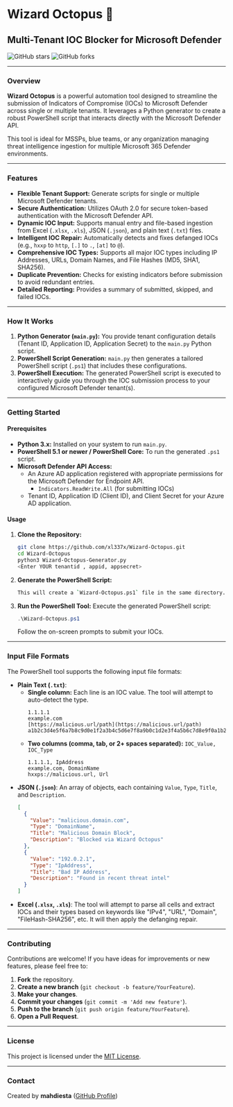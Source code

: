 # Wizard Octopus 🐙

## Multi-Tenant IOC Blocker for Microsoft Defender

![GitHub stars](https://img.shields.io/github/stars/xl337x/Wizard-Octopus?style=social)
![GitHub forks](https://img.shields.io/github/forks/xl337x/Wizard-Octopus?style=social)

---

### **Overview**

**Wizard Octopus** is a powerful automation tool designed to streamline the submission of Indicators of Compromise (IOCs) to Microsoft Defender across single or multiple tenants. It leverages a Python generator to create a robust PowerShell script that interacts directly with the Microsoft Defender API.

This tool is ideal for MSSPs, blue teams, or any organization managing threat intelligence ingestion for multiple Microsoft 365 Defender environments.

---

### **Features**

* **Flexible Tenant Support:** Generate scripts for single or multiple Microsoft Defender tenants.
* **Secure Authentication:** Utilizes OAuth 2.0 for secure token-based authentication with the Microsoft Defender API.
* **Dynamic IOC Input:** Supports manual entry and file-based ingestion from Excel (`.xlsx`, `.xls`), JSON (`.json`), and plain text (`.txt`) files.
* **Intelligent IOC Repair:** Automatically detects and fixes defanged IOCs (e.g., `hxxp` to `http`, `[.]` to `.`, `[at]` to `@`).
* **Comprehensive IOC Types:** Supports all major IOC types including IP Addresses, URLs, Domain Names, and File Hashes (MD5, SHA1, SHA256).
* **Duplicate Prevention:** Checks for existing indicators before submission to avoid redundant entries.
* **Detailed Reporting:** Provides a summary of submitted, skipped, and failed IOCs.

---

### **How It Works**

1.  **Python Generator (`main.py`):** You provide tenant configuration details (Tenant ID, Application ID, Application Secret) to the `main.py` Python script.
2.  **PowerShell Script Generation:** `main.py` then generates a tailored PowerShell script (`.ps1`) that includes these configurations.
3.  **PowerShell Execution:** The generated PowerShell script is executed to interactively guide you through the IOC submission process to your configured Microsoft Defender tenant(s).

---

### **Getting Started**

#### **Prerequisites**

* **Python 3.x:** Installed on your system to run `main.py`.
* **PowerShell 5.1 or newer / PowerShell Core:** To run the generated `.ps1` script.
* **Microsoft Defender API Access:**
    * An Azure AD application registered with appropriate permissions for the Microsoft Defender for Endpoint API.
        * `Indicators.ReadWrite.All` (for submitting IOCs)
    * Tenant ID, Application ID (Client ID), and Client Secret for your Azure AD application.

#### **Usage**

1.  **Clone the Repository:**
    ```bash
    git clone https://github.com/xl337x/Wizard-Octopus.git 
    cd Wizard-Octopus
    python3 Wizard-Octopus-Generator.py
    <Enter YOUR tenantid , appid, appsecret>
    ```
   
2.  **Generate the PowerShell Script:**
    ```bash
    This will create a `Wizard-Octopus.ps1` file in the same directory.
    ```

3.  **Run the PowerShell Tool:**
    Execute the generated PowerShell script:
    ```powershell
    .\Wizard-Octopus.ps1
    ```
    Follow the on-screen prompts to submit your IOCs.

---

### **Input File Formats**

The PowerShell tool supports the following input file formats:

* **Plain Text (`.txt`)**:
    * **Single column:** Each line is an IOC value. The tool will attempt to auto-detect the type.
        ```
        1.1.1.1
        example.com
        [https://malicious.url/path](https://malicious.url/path)
        a1b2c3d4e5f6a7b8c9d0e1f2a3b4c5d6e7f8a9b0c1d2e3f4a5b6c7d8e9f0a1b2
        ```
    * **Two columns (comma, tab, or 2+ spaces separated):** `IOC_Value, IOC_Type`
        ```
        1.1.1.1, IpAddress
        example.com, DomainName
        hxxps://malicious.url, Url
        ```
* **JSON (`.json`)**: An array of objects, each containing `Value`, `Type`, `Title`, and `Description`.
    ```json
    [
      {
        "Value": "malicious.domain.com",
        "Type": "DomainName",
        "Title": "Malicious Domain Block",
        "Description": "Blocked via Wizard Octopus"
      },
      {
        "Value": "192.0.2.1",
        "Type": "IpAddress",
        "Title": "Bad IP Address",
        "Description": "Found in recent threat intel"
      }
    ]
    ```
* **Excel (`.xlsx`, `.xls`)**: The tool will attempt to parse all cells and extract IOCs and their types based on keywords like "IPv4", "URL", "Domain", "FileHash-SHA256", etc. It will then apply the defanging repair.

---

### **Contributing**

Contributions are welcome! If you have ideas for improvements or new features, please feel free to:

1.  **Fork** the repository.
2.  **Create a new branch** (`git checkout -b feature/YourFeature`).
3.  **Make your changes**.
4.  **Commit your changes** (`git commit -m 'Add new feature'`).
5.  **Push to the branch** (`git push origin feature/YourFeature`).
6.  **Open a Pull Request**.

---

### **License**

This project is licensed under the [MIT License](LICENSE).

---

### **Contact**

Created by **mahdiesta** ([GitHub Profile](https://github.com/xl337x)) 
